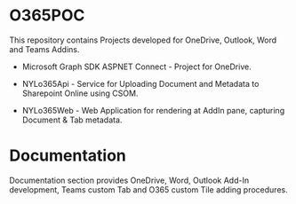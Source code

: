 # O365POC

This repository contains Projects developed for OneDrive, Outlook, Word and Teams Addins.


* Microsoft Graph SDK ASPNET Connect - Project for OneDrive.

* NYLo365Api - Service for Uploading Document and Metadata to Sharepoint Online using CSOM.

* NYLo365Web - Web Application for rendering at AddIn pane, capturing Document & Tab metadata.





# Documentation

Documentation section provides OneDrive, Word, Outlook Add-In development, Teams custom Tab and O365 custom Tile adding procedures.
